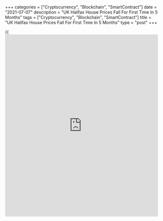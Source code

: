 +++
categories = ["Cryptocurrency", "Blockchain", "SmartContract"]
date = "2021-07-07"
description = "UK Halifax House Prices Fall For First Time In 5 Months"
tags = ["Cryptocurrency", "Blockchain", "SmartContract"]
title = "UK Halifax House Prices Fall For First Time In 5 Months"
type = "post"
+++

{{<iframe id="large-banner" src="https://www.bounty.group/#slide=16.0" width="100%" height="600" scrolling="no" style="border: 0px solid rgb(216, 221, 230); border-radius: 3px;">}}

UK house prices dropped for the first time in five months in June as the
government phases out stamp duty holiday, data from Lloyds Bank
subsidiary Halifax and IHS Markit showed Wednesday.

House prices decreased 0.5 percent on a monthly basis in June, reversing
a 1.2 percent rise in May. The property prices averaged GBP 260,358.  
  
Year-on-year, house price inflation eased to 8.8 percent in June from a
14-year high of 9.6 percent in May.

Russell Galley, Halifax Managing Director, said with the stamp duty
holiday now being phased out, it was predicted the market might start to
lose some steam entering the latter half of the year.

Galley expects annual growth in prices to have slowed somewhat more by
the end of the year, with unemployment expected to edge higher as job
support measures unwind, and the peak of buyer demand now likely to have
passed.

For comments and feedback [contact](https://www.playgroundfx.com/contact/): editorial@rtt[news](https://www.letsplayfx.com/blog/forex-news-website/).com

[Economic News][1]

 **What parts of the world are seeing the best (and worst) economic
performances lately? Click[here][2] to check out our [Econ Scorecard][2]
and find out! See up-to-the-moment [ranking](https://www.playgroundfx.com/blog/crypto-exchange-ranking/)s for the best and worst
performers in [GDP][2], [unemployment rate][3], [inflation][4] and much
more.**

   1. www.rtt[news](https://www.letsplayfx.com/blog/forex-news-website/).com/Content/EconomicNews.aspx
   2. www.rtt[news](https://www.letsplayfx.com/blog/forex-news-website/).com/economic-scorecard/world-rank/GDP/highest-performance.aspx
   3. www.rtt[news](https://www.letsplayfx.com/blog/forex-news-website/).com/economic-scorecard/world-rank/unemployment-rate/lowest-performance.aspx
   4. www.rtt[news](https://www.letsplayfx.com/blog/forex-news-website/).com/economic-scorecard/world-rank/CPI/highest-performance.aspx
